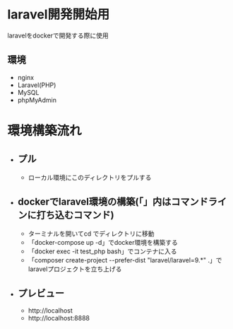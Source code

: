 # laravel開発開始用
laravelをdockerで開発する際に使用

## 環境
- nginx
- Laravel(PHP)
- MySQL
- phpMyAdmin

# 環境構築流れ
- ## プル
  - ローカル環境にこのディレクトリをプルする
- ## dockerでlaravel環境の構築(「」内はコマンドラインに打ち込むコマンド)
  - ターミナルを開いてcd でディレクトリに移動
  - 「docker-compose up -d」でdocker環境を構築する
  - 「docker exec -it test_php bash」でコンテナに入る
  - 「composer create-project --prefer-dist "laravel/laravel=9.*" .」でlaravelプロジェクトを立ち上げる
- ## プレビュー
  - http://localhost
  - http://localhost:8888

